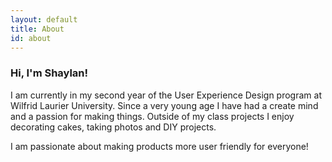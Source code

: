 ```yaml
---
layout: default
title: About
id: about
---
```


<h3>Hi, I'm Shaylan!</h3>

I am currently in my second year of the User Experience Design program at Wilfrid Laurier University. Since a very young age I have had a create mind and a passion for making things. Outside of my class projects I enjoy decorating cakes, taking photos and DIY projects.

I am passionate about making products more user friendly for everyone!
